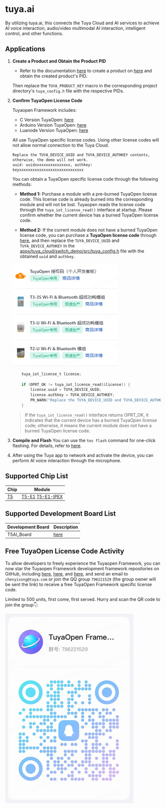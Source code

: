 # tuya.ai

By utilizing tuya.ai, this connects the Tuya Cloud and AI services to achieve AI voice interaction, audio/video multimodal AI interaction, intelligent control, and other functions.


## Applications
1. **Create a Product and Obtain the Product PID**
   - Refer to the documentation [here](https://developer.tuya.com/cn/docs/iot-device-dev/application-creation?id=Kbxw7ket3aujc) to create a product on [here](https://iot.tuya.com) and obtain the created product's PID.

   Then replace the `TUYA_PRODUCT_KEY` macro in the corresponding project directory's `tuya_config.h` file with the respective PIDs.

2. **Confirm TuyaOpen License Code**

    Tuyaopen Framework includes:
    - C Version TuyaOpen: [here](https://github.com/tuya/tuyaopen)
    - Arduino Version TuyaOpen: [here](https://github.com/tuya/arduino-tuyaopen)
    - Luanode Version TuyaOpen: [here](https://github.com/tuya/luanode-tuyaopen)

    All use TuyaOpen specific license codes. Using other license codes will not allow normal connection to the Tuya Cloud.

    ```shell
    Replace the TUYA_DEVICE_UUID and TUYA_DEVICE_AUTHKEY contents, otherwise, the demo will not work.
    uuid: uuidxxxxxxxxxxxxxxxx, authkey: keyxxxxxxxxxxxxxxxxxxxxxxxxxxxxx
    ```

    You can obtain a TuyaOpen specific license code through the following methods:

    - **Method 1:** Purchase a module with a pre-burned TuyaOpen license code. This license code is already burned into the corresponding module and will not be lost. Tuyaopen reads the license code through the `tuya_iot_license_read()` interface at startup. Please confirm whether the current device has a burned TuyaOpen license code.

    - **Method 2:** If the current module does not have a burned TuyaOpen license code, you can purchase a **TuyaOpen license code** through [here](https://platform.tuya.com/purchase/index?type=6), and then replace the `TUYA_DEVICE_UUID` and `TUYA_DEVICE_AUTHKEY` in the [apps/tuya_cloud/switch_demo/src/tuya_config.h](./src/tuya_config.h) file with the obtained `uuid` and `authkey`.

    ![authorization_code](../../docs/images/zh/authorization_code.png)

    ```c
        tuya_iot_license_t license;

        if (OPRT_OK != tuya_iot_license_read(&license)) {
            license.uuid = TUYA_DEVICE_UUID;
            license.authkey = TUYA_DEVICE_AUTHKEY;
            PR_WARN("Replace the TUYA_DEVICE_UUID and TUYA_DEVICE_AUTHKEY contents, otherwise the demo cannot work");
        }
    ```

    > If the `tuya_iot_license_read()` interface returns OPRT_OK, it indicates that the current device has a burned TuyaOpen license code; otherwise, it means the current module does not have a burned TuyaOpen license code.


3. **Compile and Flash**
    You can use the `tos flash` command for one-click flashing. For details, refer to [here](https://github.com/tuya/TuyaOpen/blob/master/README_zh.md#%E7%83%A7%E5%BD%95).

4. After using the Tuya app to network and activate the device, you can perform AI voice interaction through the microphone.


## Supported Chip List

| Chip | Module |
| ----------------| ---------------- |
| [T5](https://developer.tuya.com/cn/docs/iot/wifibt-dual-mode-chip?id=Ke3voh7uu0htz) | [T5-E1](https://developer.tuya.com/cn/docs/iot/T5-E1-Module-Datasheet?id=Kdar6hf0kzmfi) [T5-E1-IPEX](https://developer.tuya.com/cn/docs/iot/T5-E1-IPEX-Module-Datasheet?id=Kdskxvxe835tq) |


## Supported Development Board List


| Development Board | Description |
| ----------- | ------------- |
| T5AI_Board | [here](https://developer.tuya.com/cn/docs/iot-device-dev/T5-E1-IPEX-development-board?id=Ke9xehig1cabj) |


## Free TuyaOpen License Code Activity

To allow developers to freely experience the Tuyaopen Framework, you can now star the Tuyaopen Framework development framework repositories on GitHub, including [here](https://github.com/tuya/tuyaopen), [here](https://github.com/tuya/arduino-tuyaopen), and [here](https://github.com/tuya/luanode-tuyaopen), and send an email to `chenyisong@tuya.com` or join the QQ group `796221529` (the group owner will be sent the link) to receive a free TuyaOpen Framework specific license code.

Limited to 500 units, first come, first served. Hurry and scan the QR code to join the group👇:

![qq_qrcode](../../docs/images/zh/qq_qrcode.png)